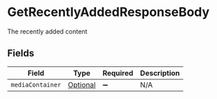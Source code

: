 # GetRecentlyAddedResponseBody

The recently added content


## Fields

| Field                                                                                                 | Type                                                                                                  | Required                                                                                              | Description                                                                                           |
| ----------------------------------------------------------------------------------------------------- | ----------------------------------------------------------------------------------------------------- | ----------------------------------------------------------------------------------------------------- | ----------------------------------------------------------------------------------------------------- |
| `mediaContainer`                                                                                      | [Optional<GetRecentlyAddedMediaContainer>](../../models/operations/GetRecentlyAddedMediaContainer.md) | :heavy_minus_sign:                                                                                    | N/A                                                                                                   |